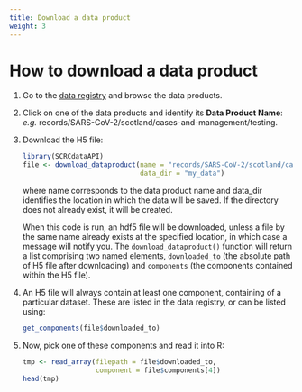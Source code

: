 ```yaml
---
title: Download a data product
weight: 3
---
```


# How to download a data product

1. Go to the [data registry](https://data.scrc.uk/) and browse the data products.

2. Click on one of the data products and identify its **Data Product Name**:
<br> *e.g.* records/SARS-CoV-2/scotland/cases-and-management/testing.

3. Download the H5 file:

   ``` R
   library(SCRCdataAPI)
   file <- download_dataproduct(name = "records/SARS-CoV-2/scotland/cases-and-management/testing",
                                data_dir = "my_data")
   ```
   where name corresponds to the data product name and data_dir identifies the location in which the data will be saved. If the directory does not already exist, it will be created.

   When this code is run, an hdf5 file will be downloaded, unless a file by the same name already exists at the specified location, in which case a message will notify you. The `download_dataproduct()` function will return a list comprising two named elements, `downloaded_to` (the absolute path of H5 file after downloading) and `components` (the components contained within the H5 file).

4. An H5 file will always contain at least one component, containing of a particular dataset. These are listed in the data registry, or can be listed using:
   ``` R
   get_components(file$downloaded_to)
   ```

4. Now, pick one of these components and read it into R:

   ``` R
   tmp <- read_array(filepath = file$downloaded_to, 
                     component = file$components[4])
   head(tmp)
   ```